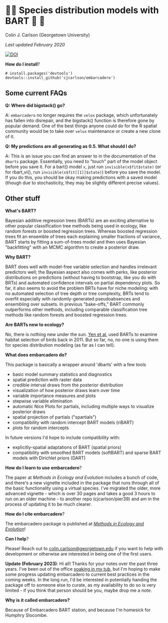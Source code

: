 # 🌲🌉 Species distribution models with BART 🌉 🌲

Colin J. Carlson (Georgetown University)

*Last updated February 2020*

[![DOI](https://zenodo.org/badge/187687555.svg)](https://zenodo.org/badge/latestdoi/187687555)

__How do I install__?

```
# install.packages('devtools')
devtools::install_github('cjcarlson/embarcadero')
```

## Some current FAQs

**Q: Where did bigstack() go?**

A: `embarcadero` no longer requires the `velox` package, which unfortunately has fallen into disrepair, and the bigstack() function is therefore gone by popular demand. One of the best things anyone could do for the R spatial community would be to take over `velox` maintenance or create a new clone of it.

**Q: My predictions are all generating as 0.5. What should I do?**

A: This is an issue you can find an answer to in the documentation of the `dbarts` package. Essentially, you need to "touch" part of the model object before you save it. For a bart() model `x`, just run `invisible(x$fit$state)` (or for rbart_vi(), run `invisible(x$fit[[1]]$state)`) before you save the model. If you do this, you should be okay making predictions with a saved model (though due to stochasticity, they may be slightly different precise values).

## Other stuff

__What's BART?__ 

Bayesian additive regression trees (BARTs) are an exciting alternative to other popular classification tree methods being used in ecology, like random forests or boosted regression trees. Whereas boosted regression trees fit an ensemble of trees each explaining smaller fractions of variance, BART starts by fitting a sum-of-trees model and then uses Bayesian "backfitting" with an MCMC algorithm to create a posterior draw. 

__Why BART?__ 

BART does well with model-free variable selection and handles irrelevant predictors well; the Bayesian aspect also comes with perks, like posterior distributions on predictions (without having to bootstrap, like you do with BRTs) and automated confidence intervals on partial dependency plots. So far, it also seems to avoid the problem BRTs have for niche modeling: with no automated selection of tree depth or tree complexity, BRTs tend to overfit especially with randomly-generated pseudoabsences and ensembling over subsets. In previous "bake-offs," BART commonly outperforms other methods, including comparable classification tree methods like random forests and boosted regression trees.

__Are BARTs new to ecology?__

No, there is nothing new under the sun. [Yen et al.](https://onlinelibrary.wiley.com/doi/pdf/10.1111/j.1600-0587.2011.06651.x) used BARTs to examine habitat selection of birds back in 2011. But so far, no, no one is using them for species distribution modeling (as far as I can tell).

__What does embarcadero do?__

This package is basically a wrapper around 'dbarts'  with a few tools
- basic model summary statistics and diagnostics 
- spatial prediction with raster data
- credible interval draws from the posterior distribution
- visualization of how posterior draws learn over time 
- variable importance measures and plots
- stepwise variable elimination
- automatic Nice Plots for partials, including multiple ways to visualize posterior draws
- spatial projection of partials ("spartials")
- compatibility with random intercept BART models (riBART)
- plots for random intercepts 

In future versions I'd hope to include compatibility with:
- explicitly-spatial adaptations of BART (spatial priors)
- compatibility with smoothed BART models (softBART) and sparse BART models with Dirichlet priors (DART)

__How do I learn to use embarcadero__?

The paper at _Methods in Ecology and Evolution_ includes a bunch of code, and there's a new vignette included in the package that runs through all of the basic functionality using a virtual species. I've migrated the older, more advanced vignette - which is over 30 pages and takes a good 3 hours to run on an older machine - to another repo (cjcarlson/pier39) and am in the process of updating it to be much clearer.

__How do I cite embarcadero__?

The embarcadero package is published at [*Methods in Ecology and Evolution*](https://besjournals.onlinelibrary.wiley.com/doi/abs/10.1111/2041-210X.13389)!

__Can I help__?

Please! Reach out to colin.carlson@georgetown.edu if you want to help with development or otherwise are interested in being one of the first users.

**Update (February 2023)**: Hi all! Thanks for your notes over the past three years. I've been out of the office [soaking in my tub](https://twitter.com/i_zzzzzz/status/1111190076426457088?lang=en), but I'm hoping to make some progress updating embarcadero to current best practices in the coming weeks. In the long run, I'd be interested in potentially handing the package off to someone else to curate, as my availability to do so is very limited - if you think that person should be you, maybe drop me a note.

__Why is it called embarcadero?__

Because of Embarcadero BART station, and because I'm homesick for Humphry Slocombe. 
